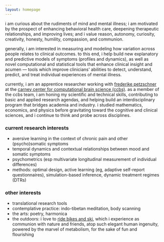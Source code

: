 ```yaml
---
layout: homepage
---
```


i am curious about the rudiments of mind and mental illness; i am motivated by the prospect of enhancing behavioral health care, deepening therapeutic relationships, and improving lives; and i value reason, autonomy, curiosity, creativity, honesty, humility, compassion, and communion.

generally, i am interested in measuring and modeling how variation across people relates to clinical outcomes. to this end, i help build new explanatory and predictive models of symptoms (profiles and dynamics), as well as novel computational and statistical tools that enhance clinical insight and acumen — tools which improve clinicians' abilities to detect, understand, predict, and treat individual experiences of mental illness.

currently, i am an apprentice researcher working with <a href="https://fpetzschner.com/" target="_blank">frederike petzschner</a> at the <a href="https://www.brown.edu/carney/ccbs" target="_blank">carney center for computational brain science (ccbs)</a>. as a member of the ccbs team, i am honing my scientific and technical skills, contributing to basic and applied research agendas, and helping build an interdisciplinary program that bridges academia and industry. i studied mathematics, economics, and physics before gravitating toward the cognitive and clinical sciences, and i continue to think and probe across disciplines.

### current research interests
- aversive learning in the context of chronic pain and other (psycho)somatic symptoms
- temporal dynamics and contextual relationships between mood and somatic symptoms
- psychometrics (esp multivariate longitudinal measurement of individual differences)
- methods: optimal design, active learning (eg, adaptive self-report questionnaires), simulation-based inference, dynamic treatment regimes (DTRs)

### other interests
- translational research tools 
- contemplative practice: indo-tibetan meditation, body scanning
- the arts: poetry, harmonica
- the outdoors: i love to <a href="https://www.instagram.com/benwandrew/" target="_blank">ride bikes and ski</a>, which i experience as communion with nature and friends, atop such elegant human ingenuity, powered by the marvel of metabolism, for the sake of fun and flourishing
